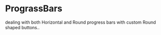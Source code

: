 # PrograssBars
dealing with both Horizontal and Round progress bars with custom Round shaped buttons..
